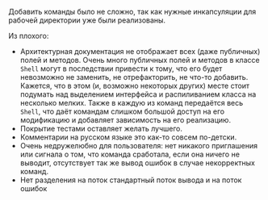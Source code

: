 Добавить команды было не сложно, так как нужные инкапсуляции для рабочей директории уже были 
реализованы.  

Из плохого: 
- Архитектурная документация не отображает всех (даже публичных) полей и методов. 
Очень много публичных полей и методов в классе `Shell` могут в последствии привести к тому, 
что его будет невозможно не заменить, не отрефакторить, не что-то добавить. Кажется, что 
в этом (и, возможно некоторых других) месте стоит подумать над выделением интерфейса и 
распиливанием класса на несколько мелких. Также в каждую из команд передаётся весь `Shell`,
что даёт командам слишком большой доступ на его модификацию и добавляет зависимость на его 
реализацию.
- Покрытие тестами оставляет желать лучшего.
- Комментарии на русском языке это как-то совсем по-детски.
- Очень недружелюбно для пользователя: нет никакого приглашения или сигнала о том, что команда сработала, если она ничего не выводит, отсутствует так же вывод ошибок в случае некорректных команд. 
- Нет разделения на поток стандартный поток вывода и на поток ошибок
